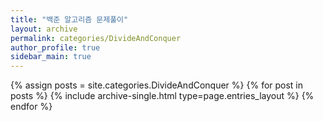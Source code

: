 ```yaml
---
title: "백준 알고리즘 문제풀이"
layout: archive
permalink: categories/DivideAndConquer
author_profile: true
sidebar_main: true
---
```



{% assign posts = site.categories.DivideAndConquer %}
{% for post in posts %} {% include archive-single.html type=page.entries_layout %} {% endfor %}